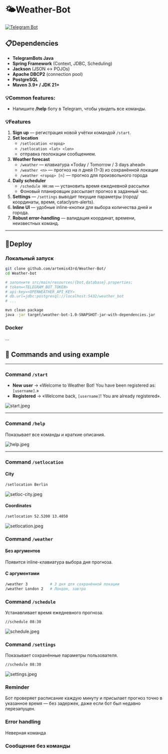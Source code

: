 # 🌤️Weather-Bot

[![Telegram Bot](https://img.shields.io/badge/Telegram-Try%20it-blue)](https://t.me/weather_java25_bot)

## 📋Dependencies
 - **TelegramBots Java**  
 - **Spring Framework** (Context, JDBC, Scheduling)  
 - **Jackson** (JSON ↔ POJOs)  
 - **Apache DBCP2** (connection pool)  
 - **PostgreSQL**  
 - **Maven 3.9+ / JDK 21+**

### 💡Common features:
 - Напишите **/help** боту в Telegram, чтобы увидеть все команды.

### 💡Features
1. **Sign up** — регистрация новой учётки командой `/start`.  
2. **Set location**  
   - `/setlocation <город>`  
   - `/setlocation <lat> <lon>`  
   - отправка геолокации сообщением.  
3. **Weather forecast**  
   - `/weather` — клавиатура «Today / Tomorrow / 3 days ahead»  
   - `/weather <n>` — прогноз на *n* дней (1–3) из сохранённой локации  
   - `/weather <город> [n]` — прогноз для произвольного города  
4. **Daily scheduler**  
   - `/schedule HH:mm` — установить время ежедневной рассылки  
   - Фоновый планировщик рассылает прогноз в заданный час.  
5. **Settings** — `/settings` выводит текущие параметры (город/координаты, время, cataclysm-alerts).  
6. **Inline UI** — удобные inline-кнопки для выбора количества дней и города.  
7. **Robust error-handling** — валидация координат, времени, неизвестных команд.

---

## 🚀Deploy

### Локальный запуск

```bash
git clone github.com/artemis43rd/Weather-Bot/
cd Weather-bot

# заполните src/main/resources/{bot,database}.properties:
# token=<TELEGRAM_BOT_TOKEN>
# api-key=<OPENWEATHER_API_KEY>
# db.url=jdbc:postgresql://localhost:5432/weather_bot
# ...

mvn clean package
java -jar target/weather-bot-1.0-SNAPSHOT-jar-with-dependencies.jar
```
### Docker
...

## 🎯 Commands and using example

---

### Command `/start`
- **New user** → «Welcome to Weather Bot! You have been registered as: `[username]`.»
- **Registered** → «Welcome back, `[username]`! You are already registered».

![start.jpeg](img/start.jpeg)

---

### Command `/help`
Показывает все команды и краткие описания.

![help.jpeg](img/help.jpeg)

---

### Command `/setlocation`

####  City
```bash
/setlocation Berlin
```

![setloc-city.jpeg](img/setloc-city.jpeg)

####  Coordinates
```bash
/setlocation 52.5200 13.4050
```

![setlocation.jpeg](img/setlocation.jpeg)

### Command `/weather`
#### Без аргументов
Появится inline-клавиатура выбора дня прогноза.
#### С аргументами
```bash
/weather 3          # 3 дня для сохранённой локации
/weather London 2   # Лондон, завтра
```

### Command `/schedule`
Устанавливает время ежедневного прогноза.
```bash
//schedule 08:30
```

![schedule.jpeg](img/schedule.jpeg)

### Command `/settings`
Показывает сохранённые параметры пользователя.
```bash
//schedule 08:30
```

![settings.jpeg](img/settings.jpeg)

### Reminder
Бот проверяет расписание каждую минуту и присылает прогноз точно в указанное время — без задержек, даже если бот был недавно перезапущен.

### Error handling
Неверная команда

### Сообщение без команды